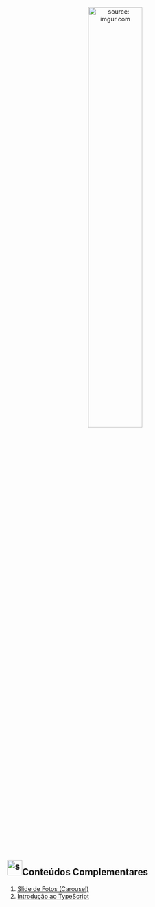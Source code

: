 <div align="center">
    <img src="https://i.imgur.com/AzshGmS.png" title="source: imgur.com" width="50%"/> 
</div>


<h2><img src="https://i.imgur.com/H9wEgsJ.png" title="source: imgur.com" width="35px"/>Conteúdos Complementares</h2>



1. <a href="01_carrossel">Slide de Fotos (Carousel)</a>
2. <a href="02_typescript">Introdução ao TypeScript</a>